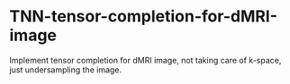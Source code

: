 # TNN-tensor-completion-for-dMRI-image
 Implement tensor completion for dMRI image, not taking care of k-space, just undersampling the image.
